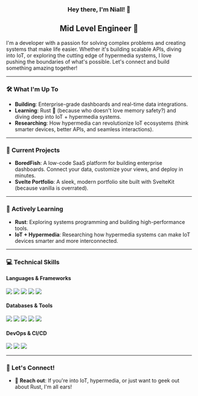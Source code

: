 <h3 align="center">
Hey there, I'm Niall! 👋
</h3>

<h2 align="center">
Mid Level Engineer 🚀
</h2>

I'm a developer with a passion for solving complex problems and creating systems that make life easier. Whether it's building scalable APIs, diving into IoT, or exploring the cutting edge of hypermedia systems, I love pushing the boundaries of what's possible. Let's connect and build something amazing together!

---

### 🛠️ **What I'm Up To**

- **Building**: Enterprise-grade dashboards and real-time data integrations.
- **Learning**: Rust 🦀 (because who doesn't love memory safety?) and diving deep into IoT + hypermedia systems.
- **Researching**: How hypermedia can revolutionize IoT ecosystems (think smarter devices, better APIs, and seamless interactions).

---

### 🚀 **Current Projects**

- **BoredFish**: A low-code SaaS platform for building enterprise dashboards. Connect your data, customize your views, and deploy in minutes.
- **Svelte Portfolio**: A sleek, modern portfolio site built with SvelteKit (because vanilla is overrated).

---

### 🌱 **Actively Learning**

- **Rust**: Exploring systems programming and building high-performance tools.
- **IoT + Hypermedia**: Researching how hypermedia systems can make IoT devices smarter and more interconnected.

---

### 💻 **Technical Skills**

#### **Languages & Frameworks**
![](https://img.shields.io/badge/Code-Python-informational?style=flat&logo=Python&color=3776AB)
![](https://img.shields.io/badge/Code-Rust-informational?style=flat&logo=Rust&color=000000)
![](https://img.shields.io/badge/Code-JavaScript-informational?style=flat&logo=JavaScript&color=F7DF1E)
![](https://img.shields.io/badge/Code-Svelte-informational?style=flat&logo=Svelte&color=FF3E00)
![](https://img.shields.io/badge/Code-FastAPI-informational?style=flat&logo=FastAPI&color=009688)

#### **Databases & Tools**
![](https://img.shields.io/badge/DB-PostgreSQL-informational?style=flat&logo=PostgreSQL&color=336791)
![](https://img.shields.io/badge/DB-MongoDB-informational?style=flat&logo=MongoDB&color=47A248)
![](https://img.shields.io/badge/Tools-Docker-informational?style=flat&logo=Docker&color=2496ED)
![](https://img.shields.io/badge/Tools-Git-informational?style=flat&logo=Git&color=F05032)
![](https://img.shields.io/badge/Tools-AWS-informational?style=flat&logo=Amazon-AWS&color=232F3E)

#### **DevOps & CI/CD**
![](https://img.shields.io/badge/Tools-Jenkins-informational?style=flat&logo=Jenkins&color=D24939)
![](https://img.shields.io/badge/Tools-Ansible-informational?style=flat&logo=Ansible&color=EE0000)
![](https://img.shields.io/badge/Tools-GitHub_Actions-informational?style=flat&logo=GitHub-Actions&color=2088FF)

---

### 🤝 **Let's Connect!**

- 💬 **Reach out**: If you're into IoT, hypermedia, or just want to geek out about Rust, I'm all ears!
